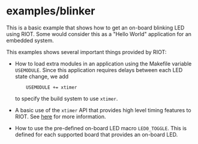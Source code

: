 examples/blinker
================

This is a basic example that shows how to get an on-board blinking LED
using RIOT.
Some would consider this as a "Hello World" application for an embedded system.

This examples shows several important things provided by RIOT:
* How to load extra modules in an application using the Makefile variable `USEMODULE`.
  Since this application requires delays between each LED state change, we add
  ```
      USEMODULE += xtimer
  ```
  to specify the build system to use `xtimer`.

* A basic use of the `xtimer` API that provides high level timing features to
  RIOT. See [here](http://doc.riot-os.org/group__sys__xtimer.html) for more
  information.

* How to use the pre-defined on-board LED macro `LED0_TOGGLE`. This is defined
  for each supported board that provides an on-board LED.
